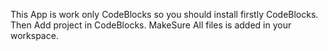This App is work only CodeBlocks so you should install firstly CodeBlocks.
Then Add project in CodeBlocks.
MakeSure All files is added in your workspace.
